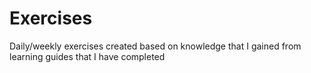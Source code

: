 # Exercises
Daily/weekly exercises created based on knowledge that I gained from learning guides that I have completed
